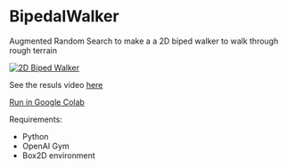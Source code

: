 # BipedalWalker
Augmented Random Search to make a a 2D biped walker to walk through rough terrain

[![2D Biped Walker](http://img.youtube.com/vi/jFnHAG23TDs/0.jpg)](http://www.youtube.com/watch?v=jFnHAG23TDs)

See the resuls video [here](videos/)

[Run in Google Colab](BipedalWalker.ipynb)

Requirements:
- Python
- OpenAI Gym
- Box2D environment
